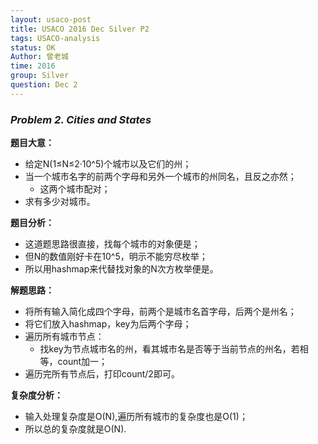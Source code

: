 ```yaml
---
layout: usaco-post
title: USACO 2016 Dec Silver P2
tags: USACO-analysis
status: OK
Author: 曾老城
time: 2016
group: Silver
question: Dec 2
---
```


### *Problem 2. Cities and States*

**题目大意：**

* 给定N(1≤N≤2·10^5)个城市以及它们的州；
* 当一个城市名字的前两个字母和另外一个城市的州同名，且反之亦然；
  * 这两个城市配对；
* 求有多少对城市。

**题目分析：**

* 这道题思路很直接，找每个城市的对象便是；
* 但N的数值刚好卡在10^5，明示不能穷尽枚举；
* 所以用hashmap来代替找对象的N次方枚举便是。

**解题思路：**

* 将所有输入简化成四个字母，前两个是城市名首字母，后两个是州名；
* 将它们放入hashmap，key为后两个字母；
* 遍历所有城市节点：
  * 找key为节点城市名的州，看其城市名是否等于当前节点的州名，若相等，count加一；
* 遍历完所有节点后，打印count/2即可。

**复杂度分析：**

* 输入处理复杂度是O(N),遍历所有城市的复杂度也是O(1)；
* 所以总的复杂度就是O(N).